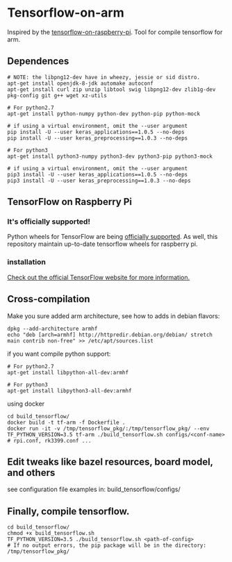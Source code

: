 # Tensorflow-on-arm

Inspired by the [tensorflow-on-raspberry-pi](https://github.com/samjabrahams/tensorflow-on-raspberry-pi).
Tool for compile tensorflow for arm.

## Dependences
```shell
# NOTE: the libpng12-dev have in wheezy, jessie or sid distro.
apt-get install openjdk-8-jdk automake autoconf
apt-get install curl zip unzip libtool swig libpng12-dev zlib1g-dev pkg-config git g++ wget xz-utils

# For python2.7
apt-get install python-numpy python-dev python-pip python-mock

# if using a virtual environment, omit the --user argument
pip install -U --user keras_applications==1.0.5 --no-deps
pip install -U --user keras_preprocessing==1.0.3 --no-deps

# For python3
apt-get install python3-numpy python3-dev python3-pip python3-mock

# if using a virtual environment, omit the --user argument
pip3 install -U --user keras_applications==1.0.5 --no-deps
pip3 install -U --user keras_preprocessing==1.0.3 --no-deps
```

## TensorFlow on Raspberry Pi

### It's officially supported!

Python wheels for TensorFlow are being [officially supported](https://medium.com/tensorflow/tensorflow-1-9-officially-supports-the-raspberry-pi-b91669b0aa0). As well, this repository maintain up-to-date tensorflow wheels for raspberry pi.

### installation
[Check out the official TensorFlow website for more information.](https://www.tensorflow.org/install/install_raspbian)


## Cross-compilation
Make you sure added arm architecture, see how to adds in debian flavors:
```shell
dpkg --add-architecture armhf
echo "deb [arch=armhf] http://httpredir.debian.org/debian/ stretch main contrib non-free" >> /etc/apt/sources.list
```
if you want compile python support:
```shell
# For python2.7
apt-get install libpython-all-dev:armhf

# For python3
apt-get install libpython3-all-dev:armhf
```
using docker
```shell
cd build_tensorflow/
docker build -t tf-arm -f Dockerfile .
docker run -it -v /tmp/tensorflow_pkg/:/tmp/tensorflow_pkg/ --env TF_PYTHON_VERSION=3.5 tf-arm ./build_tensorflow.sh configs/<conf-name> # rpi.conf, rk3399.conf ...
```

## Edit tweaks like bazel resources, board model, and others
see configuration file examples in: build_tensorflow/configs/

## Finally, compile tensorflow.
```shell
cd build_tensorflow/
chmod +x build_tensorflow.sh
TF_PYTHON_VERSION=3.5 ./build_tensorflow.sh <path-of-config>
# If no output errors, the pip package will be in the directory: /tmp/tensorflow_pkg/
```
